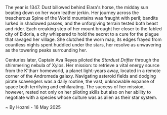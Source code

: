 
The year is 1347.  Dust billowed behind Elara's horse, the midday sun beating down on her worn leather jerkin.  Her journey across the treacherous Spine of the World mountains was fraught with peril; bandits lurked in shadowed passes, and the unforgiving terrain tested both beast and rider.  Each creaking step of her mount brought her closer to the fabled city of Eldoria, a city whispered to hold the secret to a cure for the plague that ravaged her village.  She clutched the worn map, its edges frayed from countless nights spent huddled under the stars, her resolve as unwavering as the towering peaks surrounding her.

Centuries later, Captain Ava Reyes piloted the *Stardust Drifter* through the shimmering nebula of Xylos.  Her mission: to retrieve a vital energy source from the K'tharr homeworld, a planet light-years away, located in a remote corner of the Andromeda galaxy.  Navigating asteroid fields and dodging pirate scavengers was a daily routine, the vast, unknowable expanse of space both terrifying and exhilarating. The success of her mission, however, rested not only on her piloting skills but also on her ability to negotiate with a species whose culture was as alien as their star system.

~ By Hozmi - 16 May 2025
